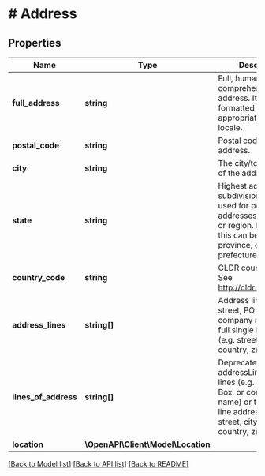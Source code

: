 # # Address

## Properties

Name | Type | Description | Notes
------------ | ------------- | ------------- | -------------
**full_address** | **string** | Full, human comprehensible address. It is usually formatted in the order appropriate for your locale. | [optional]
**postal_code** | **string** | Postal code of the address. | [optional]
**city** | **string** | The city/town portion of the address. | [optional]
**state** | **string** | Highest administrative subdivision which is used for postal addresses of a country or region. For example, this can be a state, a province, or a prefecture. | [optional]
**country_code** | **string** | CLDR country code. See http://cldr.unicode.org/ | [optional]
**address_lines** | **string[]** | Address lines (e.g. street, PO Box, or company name) or the full single line address (e.g. street, city, state, country, zip). | [optional]
**lines_of_address** | **string[]** | Deprecated: use addressLines. Address lines (e.g. street, PO Box, or company name) or the full single line address (e.g. street, city, state, country, zip). | [optional]
**location** | [**\OpenAPI\Client\Model\Location**](Location.md) |  | [optional]

[[Back to Model list]](../../README.md#models) [[Back to API list]](../../README.md#endpoints) [[Back to README]](../../README.md)
